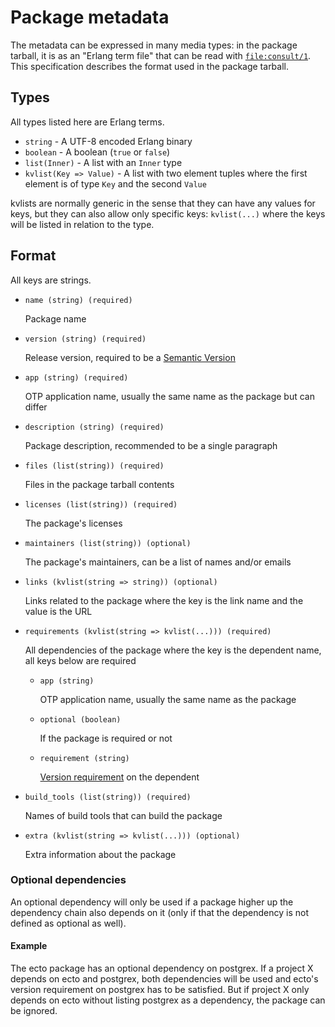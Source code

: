 # Package metadata

The metadata can be expressed in many media types: in the package tarball, it is as an "Erlang term file" that can be read with [`file:consult/1`][]. This specification describes the format used in the package tarball.

## Types

All types listed here are Erlang terms.

  + `string` - A UTF-8 encoded Erlang binary
  + `boolean` - A boolean (`true` or `false`)
  + `list(Inner)` - A list with an `Inner` type
  + `kvlist(Key => Value)` - A list with two element tuples where the first element is of type `Key` and the second `Value`

kvlists are normally generic in the sense that they can have any values for keys, but they can also allow only specific keys: `kvlist(...)` where the keys will be listed in relation to the type.

## Format

All keys are strings.

  + `name (string) (required)`

    Package name

  + `version (string) (required)`

    Release version, required to be a [Semantic Version][]

  + `app (string) (required)`

    OTP application name, usually the same name as the package but can differ

  + `description (string) (required)`

    Package description, recommended to be a single paragraph

  + `files (list(string)) (required)`

    Files in the package tarball contents

  + `licenses (list(string)) (required)`

    The package's licenses

  + `maintainers (list(string)) (optional)`

    The package's maintainers, can be a list of names and/or emails

  + `links (kvlist(string => string)) (optional)`

    Links related to the package where the key is the link name and the value is the URL

  + `requirements (kvlist(string => kvlist(...))) (required)`

    All dependencies of the package where the key is the dependent name,
    all keys below are required

    + `app (string)`

      OTP application name, usually the same name as the package

    + `optional (boolean)`

      If the package is required or not

    + `requirement (string)`

      [Version requirement][] on the dependent

  + `build_tools (list(string)) (required)`

      Names of build tools that can build the package

  + `extra (kvlist(string => kvlist(...))) (optional)`

      Extra information about the package

### Optional dependencies

An optional dependency will only be used if a package higher up the dependency chain also depends on it (only if that the dependency is not defined as optional as well).

#### Example

The ecto package has an optional dependency on postgrex. If a project X depends on ecto and postgrex, both dependencies will be used and ecto's version requirement on postgrex has to be satisfied. But if project X only depends on ecto without listing postgrex as a dependency, the package can be ignored.

[`file:consult/1`]: http://www.erlang.org/doc/man/file.html#consult-1
[Semantic Version]: http://semver.org/
[Version requirement]: http://elixir-lang.org/docs/stable/elixir/Version.html

